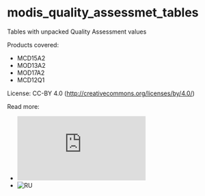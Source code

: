 # modis_quality_assessmet_tables
Tables with unpacked Quality Assessment values

Products covered:

* MCD15A2
* MOD13A2
* MOD17A2
* MCD12Q1

License: CC-BY 4.0 (http://creativecommons.org/licenses/by/4.0/)

Read more: 
* ![RU](http://gis-lab.info/qa/modisqa.html)
* ![RU](https://translate.google.com/translate?sl=ru&tl=en&js=y&prev=_t&hl=en&ie=UTF-8&u=http%3A%2F%2Fgis-lab.info%2Fqa%2Fmodisqa.html&edit-text=)
